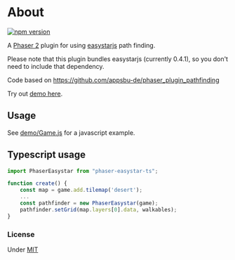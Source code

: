 # About

[![npm version](https://badge.fury.io/js/phaser-easystar-ts.svg)](https://www.npmjs.com/package/phaser-easystar-ts)

A [Phaser 2](https://github.com/photonstorm/phaser-ce) plugin for using [easystarjs](https://github.com/prettymuchbryce/easystarjs) path finding.

Please note that this plugin bundles easystarjs (currently 0.4.1), so you don't need to include that dependency.

Code based on https://github.com/appsbu-de/phaser_plugin_pathfinding

Try out [demo here](https://martinlindhe.github.io/phaser-easystar-ts/).


## Usage

See [demo/Game.js](demo/Game.js) for a javascript example.


## Typescript usage

```ts
import PhaserEasystar from "phaser-easystar-ts";

function create() {
    const map = game.add.tilemap('desert');
    ...
    const pathfinder = new PhaserEasystar(game);
    pathfinder.setGrid(map.layers[0].data, walkables);
}
```


### License

Under [MIT](LICENSE)
